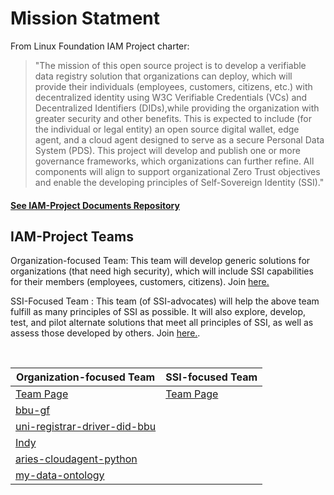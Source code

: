 # Mission Statment 
From Linux Foundation IAM Project charter:
> "The mission of this open source project is to develop a verifiable data registry
solution that organizations can deploy, which will provide their individuals
(employees, customers, citizens, etc.) with decentralized identity using W3C
Verifiable Credentials (VCs) and Decentralized Identifiers (DIDs),while providing
the organization with greater security and other benefits. This is expected to
include (for the individual or legal entity) an open source digital wallet, edge
agent, and a cloud agent designed to serve as a secure Personal Data System
(PDS). This project will develop and publish one or more governance
frameworks, which organizations can further refine. All components will align to
support organizational Zero Trust objectives and enable the developing principles
of Self-Sovereign Identity (SSI)."

#### [See IAM-Project Documents Repository](https://github.com/I-AM-project/Overall-Project-Documents)
## IAM-Project Teams 
Organization-focused Team: This team will develop generic solutions for organizations (that need high security), which will include SSI capabilities for their members (employees, customers, citizens). Join [here.](https://github.com/orgs/I-AM-project/teams/organization-focused-team) 

SSI-Focused Team
: This team (of SSI-advocates) will help the above team fulfill as many principles of SSI as possible. It will also explore, develop, test, and pilot alternate solutions that meet all principles of SSI, as well as assess those developed by others.  Join [here.](https://github.com/orgs/I-AM-project/teams/ssi-focused).

<br/>

|  Organization-focused Team | SSI-focused Team |
| -------------------- | -------------|
|[Team Page](https://github.com/orgs/I-AM-project/teams/organization-focused-team)  |[Team Page](https://github.com/orgs/I-AM-project/teams/ssi-focused)  |
| [bbu-gf](https://github.com/I-AM-project/bbu-gf) |  |
| [uni-registrar-driver-did-bbu](https://github.com/I-AM-project/uni-registrar-driver-did-bbu)|              |
|  [Indy](https://github.com/I-AM-project/indy-sdk) |             |
|  [aries-cloudagent-python](https://github.com/I-AM-project/aries-cloudagent-python)  |               |      
|  [my-data-ontology](https://github.com/I-AM-project/my-data-ontology)|             |

